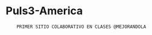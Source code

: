 Puls3-America
=============
        
        PRIMER SITIO COLABORATIVO EN CLASES @MEJORANDOLA
      
